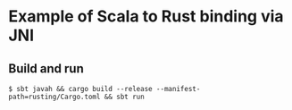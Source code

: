 # Example of Scala to Rust binding via JNI

## Build and run
```
$ sbt javah && cargo build --release --manifest-path=rusting/Cargo.toml && sbt run
```